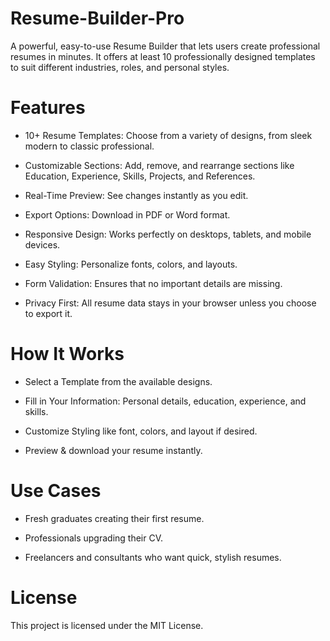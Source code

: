 # Resume-Builder-Pro

A powerful, easy-to-use Resume Builder that lets users create professional resumes in minutes. It offers at least 10 professionally designed templates to suit different industries, roles, and personal styles.

# Features

* 10+ Resume Templates: Choose from a variety of designs, from sleek modern to classic professional.

* Customizable Sections: Add, remove, and rearrange sections like Education, Experience, Skills, Projects, and References.

* Real-Time Preview: See changes instantly as you edit.

* Export Options: Download in PDF or Word format.

* Responsive Design: Works perfectly on desktops, tablets, and mobile devices.

* Easy Styling: Personalize fonts, colors, and layouts.

* Form Validation: Ensures that no important details are missing.

* Privacy First: All resume data stays in your browser unless you choose to export it.

# How It Works

+ Select a Template from the available designs.

+ Fill in Your Information: Personal details, education, experience, and skills.

+ Customize Styling like font, colors, and layout if desired.

+ Preview & download your resume instantly.

# Use Cases

- Fresh graduates creating their first resume.

- Professionals upgrading their CV.

- Freelancers and consultants who want quick, stylish resumes.

# License

This project is licensed under the MIT License.
